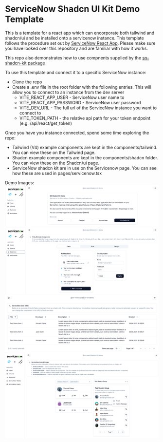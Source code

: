 # ServiceNow Shadcn UI Kit Demo Template

This is a template for a react app which can encorporate both tailwind and shadcn/ui and be installed onto a servicenow instance. This template follows the procedure set out by [ServiceNow React App](https://github.com/elinsoftware/servicenow-react-app]). Please make sure you have looked over this repository and are familiar with how it works.

This repo also demonstrates how to use compnents supplied by the [sn-shadcn-kit package](https://www.npmjs.com/package/sn-shadcn-kit)

To use this template and connect it to a specific ServiceNow instance:
- Clone the repo
- Create a .env file in the root folder with the following entries. This will allow you to connect to an instance from the dev server 
  - VITE_REACT_APP_USER - ServiceNow user name to 
  - VITE_REACT_APP_PASSWORD - ServiceNow user password
  - VITE_DEV_URL - The full url of the ServiceNow instance you want to connect to 
  - VITE_TOKEN_PATH - the relative api path for your token endpoint (e.g. /api/react/get_token)

Once you have you instance connected, spend some time exploring the repo:
- Tailwind (V4) example components are kept in the components/tailwind. You can view these on the Tailwind page.
- Shadcn example components are kept in the components/shadcn folder. You can view these on the Shadcn/ui page.
- ServiceNow shadcn kit are in use on the Servicenow page. You can see how these are used in pages/servicenow.tsx

Demo Images:
![Homepage Welcome](/assets/SN%20Welcome%20Demo.png)
![Shadcn Components Demo](/assets/Sn%20Shadcn%20Demo.png)
![SnTable Demo](/assets/SN%20Table%20Demo.png)
![SnTable Cards](/assets/SnGroupDemo.png)
